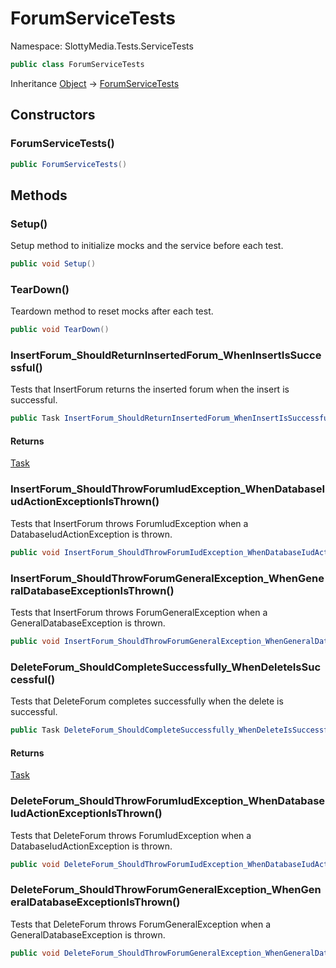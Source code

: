 # ForumServiceTests

Namespace: SlottyMedia.Tests.ServiceTests

```csharp
public class ForumServiceTests
```

Inheritance [Object](https://docs.microsoft.com/en-us/dotnet/api/system.object) → [ForumServiceTests](./slottymedia.tests.servicetests.forumservicetests.md)

## Constructors

### **ForumServiceTests()**

```csharp
public ForumServiceTests()
```

## Methods

### **Setup()**

Setup method to initialize mocks and the service before each test.

```csharp
public void Setup()
```

### **TearDown()**

Teardown method to reset mocks after each test.

```csharp
public void TearDown()
```

### **InsertForum_ShouldReturnInsertedForum_WhenInsertIsSuccessful()**

Tests that InsertForum returns the inserted forum when the insert is successful.

```csharp
public Task InsertForum_ShouldReturnInsertedForum_WhenInsertIsSuccessful()
```

#### Returns

[Task](https://docs.microsoft.com/en-us/dotnet/api/system.threading.tasks.task)<br>

### **InsertForum_ShouldThrowForumIudException_WhenDatabaseIudActionExceptionIsThrown()**

Tests that InsertForum throws ForumIudException when a DatabaseIudActionException is thrown.

```csharp
public void InsertForum_ShouldThrowForumIudException_WhenDatabaseIudActionExceptionIsThrown()
```

### **InsertForum_ShouldThrowForumGeneralException_WhenGeneralDatabaseExceptionIsThrown()**

Tests that InsertForum throws ForumGeneralException when a GeneralDatabaseException is thrown.

```csharp
public void InsertForum_ShouldThrowForumGeneralException_WhenGeneralDatabaseExceptionIsThrown()
```

### **DeleteForum_ShouldCompleteSuccessfully_WhenDeleteIsSuccessful()**

Tests that DeleteForum completes successfully when the delete is successful.

```csharp
public Task DeleteForum_ShouldCompleteSuccessfully_WhenDeleteIsSuccessful()
```

#### Returns

[Task](https://docs.microsoft.com/en-us/dotnet/api/system.threading.tasks.task)<br>

### **DeleteForum_ShouldThrowForumIudException_WhenDatabaseIudActionExceptionIsThrown()**

Tests that DeleteForum throws ForumIudException when a DatabaseIudActionException is thrown.

```csharp
public void DeleteForum_ShouldThrowForumIudException_WhenDatabaseIudActionExceptionIsThrown()
```

### **DeleteForum_ShouldThrowForumGeneralException_WhenGeneralDatabaseExceptionIsThrown()**

Tests that DeleteForum throws ForumGeneralException when a GeneralDatabaseException is thrown.

```csharp
public void DeleteForum_ShouldThrowForumGeneralException_WhenGeneralDatabaseExceptionIsThrown()
```
